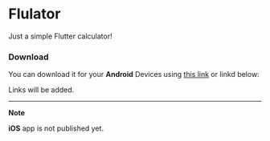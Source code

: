 # Flulator

Just a simple Flutter calculator!

### Download

You can download it for your **Android** Devices using [this link](http://office.narbon.ir:4488/flulator/flulator.apk) or linkd below:

Links will be added.

<!-- - MyKet -> [Download](https://flutter.dev) -->
<!-- - Play Store -> [Download](https://flutter.dev) -->

---

**Note**

**iOS** app is not published yet.
